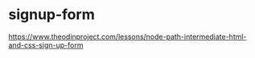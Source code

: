 # signup-form
https://www.theodinproject.com/lessons/node-path-intermediate-html-and-css-sign-up-form
